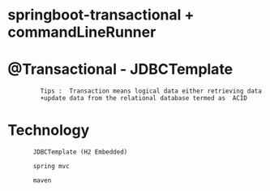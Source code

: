 # springboot-transactional + commandLineRunner

# @Transactional - JDBCTemplate
            
             Tips :  Transaction means logical data either retrieving data 
             +update data from the relational database termed as  ACID
    
    
# Technology
         
           JDBCTemplate (H2 Embedded)
           
           spring mvc
          
           maven
             
             
